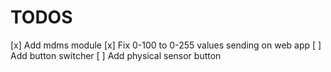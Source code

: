 # TODOS
[x] Add mdms module
[x] Fix 0-100 to 0-255 values sending on web app
[ ] Add button switcher
[ ] Add physical sensor button

